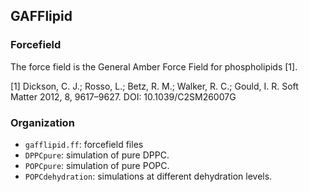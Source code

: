 ## GAFFlipid

### Forcefield

The force field is the General Amber Force Field for phospholipids [1].

[1] Dickson, C. J.; Rosso, L.; Betz, R. M.; Walker, R. C.; Gould, I. R. Soft Matter 2012, 8, 9617–9627. DOI: 10.1039/C2SM26007G

### Organization

- `gafflipid.ff`: forcefield files
- `DPPCpure`: simulation of pure DPPC.
- `POPCpure`: simulation of pure POPC.
- `POPCdehydration`: simulations at different dehydration levels.